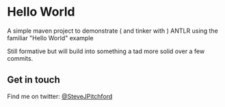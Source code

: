 # Hello World

A simple maven project to demonstrate ( and tinker with ) ANTLR using the familiar "Hello World" example

Still formative but will build into something a tad more solid over a few commits.

## Get in touch

Find me on twitter: [@SteveJPitchford](https://twitter.com/~stevejpitchford "@SteveJPitchford")
